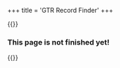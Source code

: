 +++
title = 'GTR Record Finder'
+++

{{<rawhtml>}}
<script type="module" src='/toolkist/gtrrecordfinder.pages.toolkist.js'></script>
<div id="content" class='flex_content'>
    <div class='standardLeftPanel'></div>
    <div class='standardPagePanel'>
        <div id='result'>
            <h3>This page is not finished yet!</h3>
        </div>
    </div>
</div>
{{</rawhtml>}}